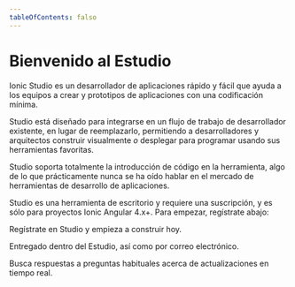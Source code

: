 ```yaml
---
tableOfContents: falso
---
```


# Bienvenido al Estudio

Ionic Studio es un desarrollador de aplicaciones rápido y fácil que ayuda a los equipos a crear y prototipos de aplicaciones con una codificación mínima.

Studio está diseñado para integrarse en un flujo de trabajo de desarrollador existente, en lugar de reemplazarlo, permitiendo a desarrolladores y arquitectos construir visualmente *o* desplegar para programar usando sus herramientas favoritas.

Studio soporta totalmente la introducción de código en la herramienta, algo de lo que prácticamente nunca se ha oído hablar en el mercado de herramientas de desarrollo de aplicaciones.

Studio es una herramienta de escritorio y requiere una suscripción, y es sólo para proyectos Ionic Angular 4.x+. Para empezar, regístrate abajo:

<docs-cards class="static-width"> <docs-card header="Get Studio" href="https://ionicframework.com/studio?utm_source=docs&utm_medium=website&utm_campaign=studio%20launch" icon="/docs/assets/icons/guide-installation-icon.png"> 

Regístrate en Studio y empieza a construir hoy.</docs-card>

<!-- <docs-card header="Quickstart" href="/docs/studio/guides/quickstart" img="/docs/assets/icons/guide-quickstart.png">
    <p>Get started by creating a new app and diving head-first into the suite of features offered by Ionic Studio.</p>
  </docs-card> -->

<docs-card header="News & Updates" icon="/docs/assets/icons/guide-news-icon.png"> 

Entregado dentro del Estudio, así como por correo electrónico.</docs-card>

<docs-card header="Studio FAQ" href="/docs/studio/faq" icon="/docs/assets/icons/guide-faq-icon.png"> 

Busca respuestas a preguntas habituales acerca de actualizaciones en tiempo real.</docs-card> </docs-cards>